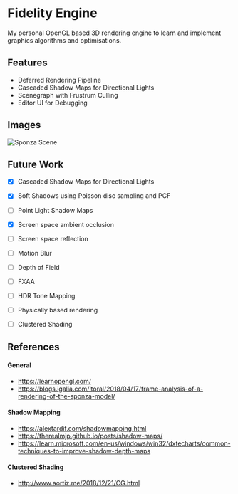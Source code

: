 # Fidelity Engine
My personal OpenGL based 3D rendering engine to learn and implement graphics algorithms and optimisations.

## Features
- Deferred Rendering Pipeline
- Cascaded Shadow Maps for Directional Lights
- Scenegraph with Frustrum Culling
- Editor UI for Debugging

## Images
![Sponza Scene](/Resources/Screenshots/sponza_1.png, "Sponza 1")

## Future Work
- [x] Cascaded Shadow Maps for Directional Lights
- [x] Soft Shadows using Poisson disc sampling and PCF
- [ ] Point Light Shadow Maps
- [x] Screen space ambient occlusion
- [ ] Screen space reflection
- [ ] Motion Blur
- [ ] Depth of Field
- [ ] FXAA
- [ ] HDR Tone Mapping
- [ ] Physically based rendering
- [ ] Clustered Shading 


## References
#### General
* https://learnopengl.com/
* https://blogs.igalia.com/itoral/2018/04/17/frame-analysis-of-a-rendering-of-the-sponza-model/
#### Shadow Mapping
* https://alextardif.com/shadowmapping.html
* https://therealmjp.github.io/posts/shadow-maps/
* https://learn.microsoft.com/en-us/windows/win32/dxtecharts/common-techniques-to-improve-shadow-depth-maps
#### Clustered Shading
* http://www.aortiz.me/2018/12/21/CG.html
